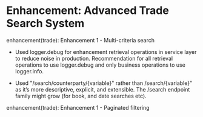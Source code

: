 # Enhancement: Advanced Trade Search System


enhancement(trade): Enhancement 1 - Multi-criteria search

- Used logger.debug for enhancement retrieval operations in service layer to reduce noise in production. Recommendation for all retrieval operations to use logger.debug and only business operations to use logger.info.

- Used "/search/counterparty/{variable}" rather than /search/{variable}" as it’s more descriptive, explicit, and extensible. The /search endpoint family might grow (for book, and date searches etc).

enhancement(trade): Enhancement 1 - Paginated filtering



